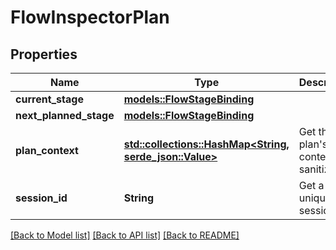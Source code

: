 # FlowInspectorPlan

## Properties

Name | Type | Description | Notes
------------ | ------------- | ------------- | -------------
**current_stage** | [**models::FlowStageBinding**](FlowStageBinding.md) |  | [readonly]
**next_planned_stage** | [**models::FlowStageBinding**](FlowStageBinding.md) |  | [readonly]
**plan_context** | [**std::collections::HashMap<String, serde_json::Value>**](serde_json::Value.md) | Get the plan's context, sanitized | [readonly]
**session_id** | **String** | Get a unique session ID | [readonly]

[[Back to Model list]](../README.md#documentation-for-models) [[Back to API list]](../README.md#documentation-for-api-endpoints) [[Back to README]](../README.md)


